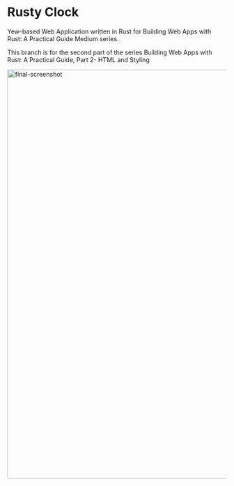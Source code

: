 # Rusty Clock

Yew-based Web Application written in Rust for Building Web Apps with Rust: A Practical Guide Medium series.

This branch is for the second part of the series Building Web Apps with Rust: A Practical Guide, Part 2- HTML and Styling

<img width="939" alt="final-screenshot" src="https://github.com/Umenokin/rusty-clock/assets/327480/f0297c33-f8fa-411b-985c-bb07e287d2a8">

